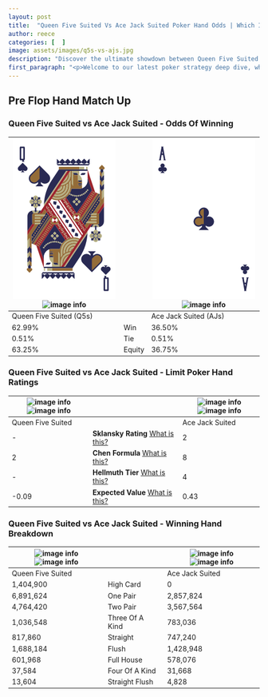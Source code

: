 ```yaml
---
layout: post
title:  "Queen Five Suited Vs Ace Jack Suited Poker Hand Odds | Which Is The Better Hand In Poker? A Complete Guide"
author: reece
categories: [  ]
image: assets/images/q5s-vs-ajs.jpg
description: "Discover the ultimate showdown between Queen Five Suited and Ace Jack Suited in poker! Uncover the odds, strategies, and scenarios where one hand triumphs over the other. Get ready to up your poker game with this thrilling analysis."
first_paragraph: "<p>Welcome to our latest poker strategy deep dive, where we're pitting two distinct hands against each other in a high-stakes showdown: Queen Five Suited vs Ace Jack Suited.</p><p>In the dynamic world of poker, every decision counts, and knowing which hand holds the upper hand is key to your success at the table.</p><p>In this article, we'll dissect these two hands, explore the scenarios where one dominates the other, and equip you with the knowledge to make strategic choices that can tip the odds in your favor.</p><p>Get ready to unravel the intriguing dynamics of these poker hands and elevate your game to new heights.</p>"
---
```




[comment]: # (sp0)

## Pre Flop Hand Match Up

<div class="table hand-ratings" markdown="1"> 



### Queen Five Suited vs Ace Jack Suited - Odds Of Winning


    
| ![image info](assets/images/hand1/q.png) ![image info](assets/images/hand1/5s.png) |  | ![image info](assets/images/hand2/a.png) ![image info](assets/images/hand2/js.png) |
| -------- | -------- | -------- |
| Queen Five Suited (Q5s) |  | Ace Jack Suited (AJs) |
| 62.99% | Win | 36.50% |
| 0.51% | Tie | 0.51% |
| 63.25% | Equity | 36.75% |




[comment]: # (sp1)



### Queen Five Suited vs Ace Jack Suited - Limit Poker Hand Ratings


    
| ![image info](https://www.riverpairs.com/assets/images/hand1/q.png) ![image info](https://www.riverpairs.com/assets/images/hand1/5s.png) |  | ![image info](https://www.riverpairs.com/assets/images/hand2/a.png) ![image info](https://www.riverpairs.com/assets/images/hand2/js.png) |
| -------- | -------- | -------- |
| Queen Five Suited |  | Ace Jack Suited |
| - | **Sklansky Rating** [What is this?](/sklansky-rating-explained) | 2 |
| 2 | **Chen Formula** [What is this?](/chen-formula-explained) | 8 |
| - | **Hellmuth Tier** [What is this?](/Hellmuth-tier-explained) | 4 |
| -0.09 | **Expected Value** [What is this?](/expected-value-explained) | 0.43 |




[comment]: # (sp2)



### Queen Five Suited vs Ace Jack Suited - Winning Hand Breakdown


    
| ![image info](https://www.riverpairs.com/assets/images/hand1/q.png) ![image info](https://www.riverpairs.com/assets/images/hand1/5s.png) |  | ![image info](https://www.riverpairs.com/assets/images/hand2/a.png) ![image info](https://www.riverpairs.com/assets/images/hand2/js.png) |
| -------- | -------- | -------- |
| Queen Five Suited |  | Ace Jack Suited |
| 1,404,900 | High Card | 0 |
| 6,891,624 | One Pair | 2,857,824 |
| 4,764,420 | Two Pair | 3,567,564 |
| 1,036,548 | Three Of A Kind | 783,036 |
| 817,860 | Straight | 747,240 |
| 1,688,184 | Flush | 1,428,948 |
| 601,968 | Full House | 578,076 |
| 37,584 | Four Of A Kind | 31,668 |
| 13,604 | Straight Flush | 4,828 |




[comment]: # (sp3)



</div>

[comment]: # (sp4)



[comment]: # (sp5)

